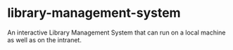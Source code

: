 # library-management-system
An interactive Library Management System that can run on a local machine as well as on the intranet.
